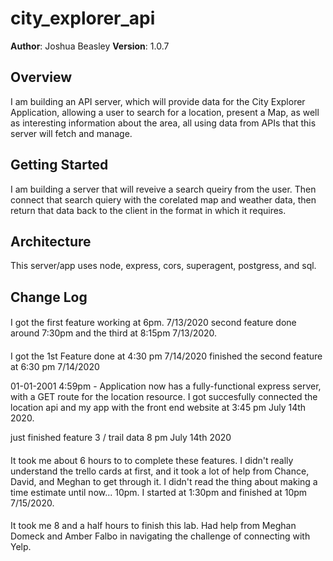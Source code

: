 # city_explorer_api

**Author**: Joshua Beasley
**Version**: 1.0.7 

## Overview
I am building an API server, which will provide data for the City Explorer Application, allowing a user to search for a location, present a Map, as well as interesting information about the area, all using data from APIs that this server will fetch and manage.

## Getting Started
I am building a server that will reveive a search queiry from the user. Then connect that search quiery with the corelated map and weather data, then return that data back to the client in the format in which it requires. 

## Architecture
This server/app uses node, express, cors, superagent, postgress, and sql.

## Change Log
#### 
I got the first feature working at 6pm. 7/13/2020
second feature done around 7:30pm
and the third at 8:15pm 7/13/2020.
#### 
I got the 1st Feature done at 4:30 pm 7/14/2020
finished the second feature at 6:30 pm 7/14/2020

01-01-2001 4:59pm - Application now has a fully-functional express server, with a GET route for the location resource.
I got succesfully connected the location api and my app with the front end website at 3:45 pm July 14th 2020.

just finished feature 3 / trail data 8 pm July 14th 2020
#### 
It took me about 6 hours to to complete these features.
I didn't really understand the trello cards at first, and it took a lot of help from Chance, David, and Meghan to get through it. 
I didn't read the thing about making a time estimate until now... 10pm. I started at 1:30pm and finished at 10pm 7/15/2020.

#### 
It took me 8 and a half hours to finish this lab.
Had help from Meghan Domeck and Amber Falbo in navigating the challenge of connecting with Yelp. 



